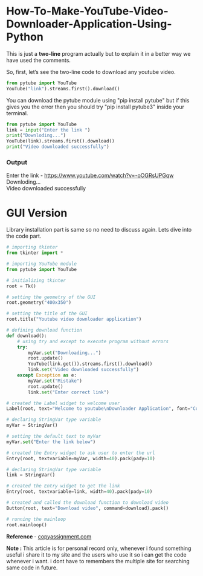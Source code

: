 # How-To-Make-YouTube-Video-Downloader-Application-Using-Python

<p>This is just a&nbsp;<strong>two-line</strong>&nbsp;program actually but to explain it in a better way we have used the comments.</p>

<p>So, first, let’s see the two-line code to download any youtube video.</p>

```Python
from pytube import YouTube
YouTube("link").streams.first().download()
```

You can download the pytube module using "pip install pytube" but if this gives you the error then you should try "pip install pytube3" inside your terminal.

```Python
from pytube import YouTube
link = input("Enter the link ")
print("Downloding...")
YouTube(link).streams.first().download()
print("Video downloaded successfully")
```

<h3>Output</h3>

<p>Enter the link - <a href="https://www.youtube.com/watch?v=-oOGRsUPGqw" target="_blank" rel="noreferrer noopener">https://www.youtube.com/watch?v=-oOGRsUPGqw</a><br>Downloding…<br>Video downloaded successfully</p>


# GUI Version
Library installation part is same so no need to discuss again. Lets dive into the code part.

```Python
# importing tkinter
from tkinter import *

# importing YouTube module
from pytube import YouTube

# initializing tkinter
root = Tk()

# setting the geometry of the GUI
root.geometry("400x350")

# setting the title of the GUI
root.title("Youtube video downloader application")

# defining download function
def download():
    # using try and except to execute program without errors
    try:
        myVar.set("Downloading...")
        root.update()
        YouTube(link.get()).streams.first().download()
        link.set("Video downloaded successfully")
    except Exception as e:
        myVar.set("Mistake")
        root.update()
        link.set("Enter correct link")

# created the Label widget to welcome user
Label(root, text="Welcome to youtube\nDownloader Application", font="Consolas 15 bold").pack()

# declaring StringVar type variable
myVar = StringVar()

# setting the default text to myVar
myVar.set("Enter the link below")

# created the Entry widget to ask user to enter the url
Entry(root, textvariable=myVar, width=40).pack(pady=10)

# declaring StringVar type variable
link = StringVar()

# created the Entry widget to get the link
Entry(root, textvariable=link, width=40).pack(pady=10)

# created and called the download function to download video
Button(root, text="Download video", command=download).pack()

# running the mainloop
root.mainloop()
```


<p><strong>Reference </strong>- <a href="https://copyassignment.com/youtube-downloader-application-using-python/" target="_blank" rel="noreferrer noopener">copyassignment.com</a></p>

<p><strong>Note : </strong>This article is for personal record only, whenever i found something useful i share it to my site and the users who use it so i can get the code whenever i want. i dont have to remembers the multiple site for searching same code in future.</p>

